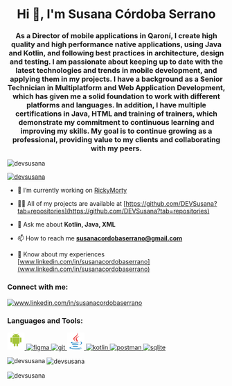 <h1 align="center">Hi 👋, I'm Susana Córdoba Serrano</h1>
<h3 align="center">As a Director of mobile applications in Qaroní, I create high quality and high performance native applications, using Java and Kotlin, and following best practices in architecture, design and testing. I am passionate about keeping up to date with the latest technologies and trends in mobile development, and applying them in my projects. I have a background as a Senior Technician in Multiplatform and Web Application Development, which has given me a solid foundation to work with different platforms and languages. In addition, I have multiple certifications in Java, HTML and training of trainers, which demonstrate my commitment to continuous learning and improving my skills. My goal is to continue growing as a professional, providing value to my clients and collaborating with my peers. </h3>

<p align="left"> <img src="https://komarev.com/ghpvc/?username=devsusana&label=Profile%20views&color=0e75b6&style=flat" alt="devsusana" /> </p>

<p align="left"> <a href="https://github.com/ryo-ma/github-profile-trophy"><img src="https://github-profile-trophy.vercel.app/?username=devsusana" alt="devsusana" /></a> </p>

- 🔭 I’m currently working on [RickyMorty](https://github.com/DEVSusana/RickyMorty)

- 👨‍💻 All of my projects are available at [https://github.com/DEVSusana?tab=repositories](https://github.com/DEVSusana?tab=repositories)

- 💬 Ask me about **Kotlin, Java, XML**

- 📫 How to reach me **susanacordobaserrano@gmail.com**

- 📄 Know about my experiences [www.linkedin.com/in/susanacordobaserrano](www.linkedin.com/in/susanacordobaserrano)

<h3 align="left">Connect with me:</h3>
<p align="left">
<a href="https://linkedin.com/in/www.linkedin.com/in/susanacordobaserrano" target="blank"><img align="center" src="https://raw.githubusercontent.com/rahuldkjain/github-profile-readme-generator/master/src/images/icons/Social/linked-in-alt.svg" alt="www.linkedin.com/in/susanacordobaserrano" height="30" width="40" /></a>
</p>

<h3 align="left">Languages and Tools:</h3>
<p align="left"> <a href="https://developer.android.com" target="_blank" rel="noreferrer"> <img src="https://raw.githubusercontent.com/devicons/devicon/master/icons/android/android-original-wordmark.svg" alt="android" width="40" height="40"/> </a> <a href="https://www.figma.com/" target="_blank" rel="noreferrer"> <img src="https://www.vectorlogo.zone/logos/figma/figma-icon.svg" alt="figma" width="40" height="40"/> </a> <a href="https://git-scm.com/" target="_blank" rel="noreferrer"> <img src="https://www.vectorlogo.zone/logos/git-scm/git-scm-icon.svg" alt="git" width="40" height="40"/> </a> <a href="https://www.java.com" target="_blank" rel="noreferrer"> <img src="https://raw.githubusercontent.com/devicons/devicon/master/icons/java/java-original.svg" alt="java" width="40" height="40"/> </a> <a href="https://kotlinlang.org" target="_blank" rel="noreferrer"> <img src="https://www.vectorlogo.zone/logos/kotlinlang/kotlinlang-icon.svg" alt="kotlin" width="40" height="40"/> </a> <a href="https://postman.com" target="_blank" rel="noreferrer"> <img src="https://www.vectorlogo.zone/logos/getpostman/getpostman-icon.svg" alt="postman" width="40" height="40"/> </a> <a href="https://www.sqlite.org/" target="_blank" rel="noreferrer"> <img src="https://www.vectorlogo.zone/logos/sqlite/sqlite-icon.svg" alt="sqlite" width="40" height="40"/> </a> </p>

<p><img align="left" src="https://github-readme-stats.vercel.app/api/top-langs?username=devsusana&show_icons=true&locale=en&layout=compact" alt="devsusana" /></p>

<p>&nbsp;<img align="center" src="https://github-readme-stats.vercel.app/api?username=devsusana&show_icons=true&locale=en" alt="devsusana" /></p>

<p><img align="center" src="https://github-readme-streak-stats.herokuapp.com/?user=devsusana&" alt="devsusana" /></p>

